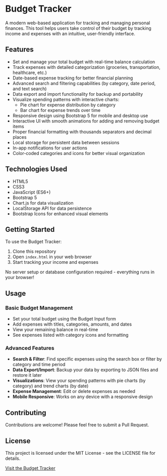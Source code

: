 # Budget Tracker

A modern web-based application for tracking and managing personal finances. This tool helps users take control of their budget by tracking income and expenses with an intuitive, user-friendly interface.

## Features

- Set and manage your total budget with real-time balance calculation
- Track expenses with detailed categorization (groceries, transportation, healthcare, etc.)
- Date-based expense tracking for better financial planning
- Advanced search and filtering capabilities (by category, date period, and text search)
- Data export and import functionality for backup and portability
- Visualize spending patterns with interactive charts:
  - Pie chart for expense distribution by category
  - Bar chart for expense trends over time
- Responsive design using Bootstrap 5 for mobile and desktop use
- Interactive UI with smooth animations for adding and removing budget items
- Proper financial formatting with thousands separators and decimal places
- Local storage for persistent data between sessions
- In-app notifications for user actions
- Color-coded categories and icons for better visual organization

## Technologies Used

- HTML5
- CSS3
- JavaScript (ES6+)
- Bootstrap 5
- Chart.js for data visualization
- LocalStorage API for data persistence
- Bootstrap Icons for enhanced visual elements

## Getting Started

To use the Budget Tracker:

1. Clone this repository
2. Open `index.html` in your web browser
3. Start tracking your income and expenses

No server setup or database configuration required - everything runs in your browser!

## Usage

### Basic Budget Management

- Set your total budget using the Budget Input form
- Add expenses with titles, categories, amounts, and dates
- View your remaining balance in real-time
- See expenses listed with category icons and formatting

### Advanced Features

- **Search & Filter**: Find specific expenses using the search box or filter by category and time period
- **Data Export/Import**: Backup your data by exporting to JSON files and restore it later
- **Visualizations**: View your spending patterns with pie charts (by category) and trend charts (by date)
- **Expense Management**: Edit or delete expenses as needed
- **Mobile Responsive**: Works on any device with a responsive design

## Contributing

Contributions are welcome! Please feel free to submit a Pull Request.

## License

This project is licensed under the MIT License - see the LICENSE file for details.

[Visit the Budget Tracker](https://omardev.engineer/Budget-App/)
